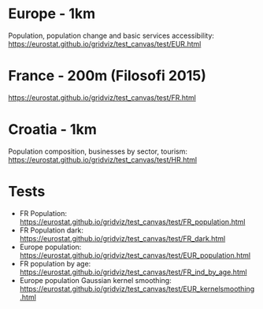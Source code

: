 # Europe - 1km

Population, population change and basic services accessibility: https://eurostat.github.io/gridviz/test_canvas/test/EUR.html

# France - 200m (Filosofi 2015)

https://eurostat.github.io/gridviz/test_canvas/test/FR.html

# Croatia - 1km

Population composition, businesses by sector, tourism: https://eurostat.github.io/gridviz/test_canvas/test/HR.html

# Tests

- FR Population: https://eurostat.github.io/gridviz/test_canvas/test/FR_population.html
- FR Population dark: https://eurostat.github.io/gridviz/test_canvas/test/FR_dark.html
- Europe population: https://eurostat.github.io/gridviz/test_canvas/test/EUR_population.html
- FR population by age: https://eurostat.github.io/gridviz/test_canvas/test/FR_ind_by_age.html
- Europe population Gaussian kernel smoothing: https://eurostat.github.io/gridviz/test_canvas/test/EUR_kernelsmoothing.html
